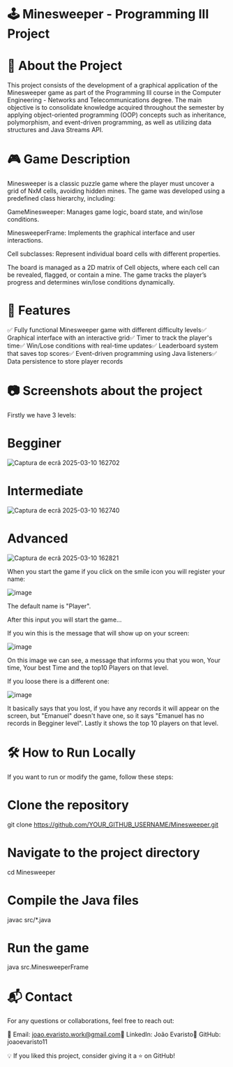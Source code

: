 # 🕹️ Minesweeper - Programming III Project

# 📌 About the Project

This project consists of the development of a graphical application of the Minesweeper game as part of the Programming III course in the Computer Engineering - Networks and Telecommunications degree. The main objective is to consolidate knowledge acquired throughout the semester by applying object-oriented programming (OOP) concepts such as inheritance, polymorphism, and event-driven programming, as well as utilizing data structures and Java Streams API.

# 🎮 Game Description

Minesweeper is a classic puzzle game where the player must uncover a grid of NxM cells, avoiding hidden mines. The game was developed using a predefined class hierarchy, including:

GameMinesweeper: Manages game logic, board state, and win/lose conditions.

MinesweeperFrame: Implements the graphical interface and user interactions.

Cell subclasses: Represent individual board cells with different properties.

The board is managed as a 2D matrix of Cell objects, where each cell can be revealed, flagged, or contain a mine. The game tracks the player’s progress and determines win/lose conditions dynamically.

# 🚀 Features

✅ Fully functional Minesweeper game with different difficulty levels✅ Graphical interface with an interactive grid✅ Timer to track the player's time✅ Win/Lose conditions with real-time updates✅ Leaderboard system that saves top scores✅ Event-driven programming using Java listeners✅ Data persistence to store player records

# 📷 Screenshots about the project

Firstly we have 3 levels:

# Begginer

![Captura de ecrã 2025-03-10 162702](https://github.com/user-attachments/assets/e2389cc1-88ee-43ab-a404-e4ca4e0fb8e7)

# Intermediate

![Captura de ecrã 2025-03-10 162740](https://github.com/user-attachments/assets/54d0983a-15a8-43bb-b421-3b1d94758c98)

# Advanced

![Captura de ecrã 2025-03-10 162821](https://github.com/user-attachments/assets/e85ca43e-c849-4e1c-90b5-2e600c2e6d8d)

When you start the game if you click on the smile icon you will register your name:

![image](https://github.com/user-attachments/assets/10c01ce5-8c75-4a90-af86-fa9418a470db)

The default name is "Player".

After this input you will start the game...

If you win this is the message that will show up on your screen:

![image](https://github.com/user-attachments/assets/2b561807-0523-4ab3-b018-f3890dfbd609)

On this image we can see, a message that informs you that you won, Your time, Your best Time and the top10 Players on that level.

If you loose there is a different one:

![image](https://github.com/user-attachments/assets/e894b5b1-a688-48d8-bf15-4fc77edf6664)

It basically says that you lost, if you have any records it will appear on the screen, but "Emanuel" doesn't have one, so it says "Emanuel has no records in Begginer level". Lastly it shows the top 10 players on that level.
# 🛠️ How to Run Locally

If you want to run or modify the game, follow these steps:

# Clone the repository

 git clone https://github.com/YOUR_GITHUB_USERNAME/Minesweeper.git  

# Navigate to the project directory

 cd Minesweeper  

# Compile the Java files

 javac src/*.java  

# Run the game

 java src.MinesweeperFrame  

# 📬 Contact

For any questions or collaborations, feel free to reach out:

📧 Email: joao.evaristo.work@gmail.com🔗 LinkedIn: João Evaristo🐙 GitHub: joaoevaristo11

💡 If you liked this project, consider giving it a ⭐ on GitHub!
